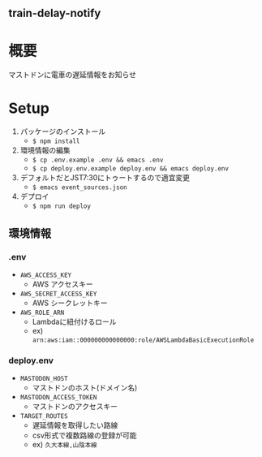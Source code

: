 train-delay-notify
---

# 概要
マストドンに電車の遅延情報をお知らせ

# Setup
1. パッケージのインストール
    - `$ npm install`
2. 環境情報の編集
    - `$ cp .env.example .env && emacs .env`
    - `$ cp deploy.env.example deploy.env && emacs deploy.env`
3. デフォルトだとJST7:30にトゥートするので適宜変更
    - `$ emacs event_sources.json`
4. デプロイ
    - `$ npm run deploy`

## 環境情報
### .env
* `AWS_ACCESS_KEY`
    - AWS アクセスキー
* `AWS_SECRET_ACCESS_KEY`
    - AWS シークレットキー
* `AWS_ROLE_ARN`
    - Lambdaに紐付けるロール
    - ex) `arn:aws:iam::000000000000000:role/AWSLambdaBasicExecutionRole`

### deploy.env
* `MASTODON_HOST`
    - マストドンのホスト(ドメイン名)
* `MASTODON_ACCESS_TOKEN`
    - マストドンのアクセスキー
* `TARGET_ROUTES`
    - 遅延情報を取得したい路線
    - csv形式で複数路線の登録が可能
    - ex) `久大本線,山陰本線`
